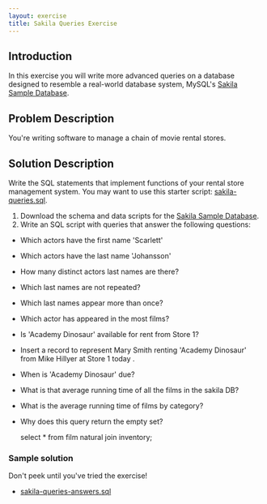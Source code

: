 ```yaml
---
layout: exercise
title: Sakila Queries Exercise
---
```


## Introduction

In this exercise you will write more advanced queries on a database designed to resemble a real-world database system, MySQL's [Sakila Sample Database](https://dev.mysql.com/doc/sakila/en/).

## Problem Description

You're writing software to manage a chain of movie rental stores.

## Solution Description

Write the SQL statements that implement functions of your rental store management system. You may want to use this starter script: [sakila-queries.sql](sakila-queries.sql).


1. Download the schema and data scripts for the [Sakila Sample Database](https://dev.mysql.com/doc/sakila/en/).
2. Write an SQL script with queries that answer the following questions:

- Which actors have the first name 'Scarlett'
- Which actors have the last name 'Johansson'
- How many distinct actors last names are there?
- Which last names are not repeated?
- Which last names appear more than once?
- Which actor has appeared in the most films?
- Is 'Academy Dinosaur' available for rent from Store 1?
- Insert a record to represent Mary Smith renting 'Academy Dinosaur' from Mike Hillyer at Store 1 today .
- When is 'Academy Dinosaur' due?
- What is that average running time of all the films in the sakila DB?
- What is the average running time of films by category?
- Why does this query return the empty set?

  select * from film natural join inventory;

### Sample solution

Don't peek until you've tried the exercise!

- [sakila-queries-answers.sql](sakila-queries-answers.sql)